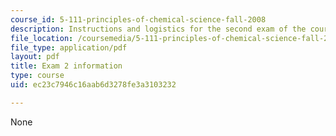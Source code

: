 ```yaml
---
course_id: 5-111-principles-of-chemical-science-fall-2008
description: Instructions and logistics for the second exam of the course.
file_location: /coursemedia/5-111-principles-of-chemical-science-fall-2008/ec23c7946c16aab6d3278fe3a3103232_exam2info.pdf
file_type: application/pdf
layout: pdf
title: Exam 2 information
type: course
uid: ec23c7946c16aab6d3278fe3a3103232

---
```

None